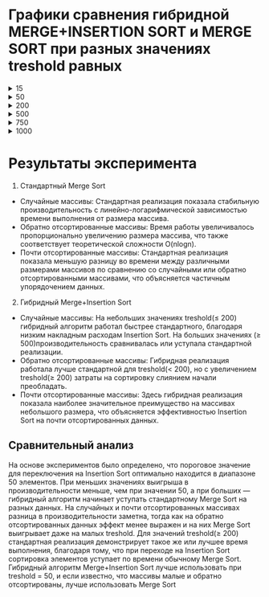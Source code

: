 # Графики сравнения гибридной MERGE+INSERTION SORT и MERGE SORT при разных значениях treshold равных
<details>
  
  <summary>15</summary>
  
## На случайных массивах
  
![Random_Arrays_15.png](Random_Arrays_15.png)

## На обратно отсортированных массивах
  
![Reverse_Arrays_15.png](Reverse_Arrays_15.png)
## На почти остортированных массивах

![AlmostSorted_Arrays_15.png](AlmostSorted_Arrays_15.png)
</details>
  
<details>
  <summary>50</summary>
  
## На случайных массивах
  
![Random_Arrays_50.png](Random_Arrays_50.png)

## На обратно отсортированных массивах
  
![Reverse_Arrays_50.png](Reverse_Arrays_50.png)
## На почти остортированных массивах

![AlmostSorted_Arrays_50.png](AlmostSorted_Arrays_50.png)
</details>
  
<details>
  <summary>200</summary>
  
## На случайных массивах
  
![Random_Arrays_200.png](Random_Arrays_200.png)

## На обратно отсортированных массивах
  
![Reverse_Arrays_200.png](Reverse_Arrays_200.png)
## На почти остортированных массивах
![AlmostSorted_Arrays_200.png](AlmostSorted_Arrays_200.png)
</details>
  <details>
  <summary>500</summary>
  
## На случайных массивах
  
![Random_Arrays_500.png](Random_Arrays_500.png)

## На обратно отсортированных массивах
  
![Reverse_Arrays_500.png](Reverse_Arrays_500.png)
## На почти остортированных массивах

![AlmostSorted_Arrays_500.png](AlmostSorted_Arrays_500.png)
</details>
<details>
  <summary>750</summary>
  
## На случайных массивах
  
![Random_Arrays_750.png](Random_Arrays_750.png)

## На обратно отсортированных массивах
  
![Reverse_Arrays_750.png](Reverse_Arrays_750.png)
## На почти остортированных массивах

![AlmostSorted_Arrays_750.png](AlmostSorted_Arrays_750.png)
</details>
<details>
  <summary>1000</summary>
  
## На случайных массивах
  
![Random_Arrays_1000.png](Random_Arrays_1000.png)

## На обратно отсортированных массивах
  
![Reverse_Arrays_1000.png](Reverse_Arrays_1000.png)
## На почти остортированных массивах

![AlmostSorted_Arrays_1000.png](AlmostSorted_Arrays_1000.png)
</details>

# Результаты эксперимента

1. Стандартный Merge Sort
- Случайные массивы: Стандартная реализация показала стабильную производительность с линейно-логарифмической зависимостью времени выполнения от размера массива.
- Обратно отсортированные массивы: Время работы увеличивалось пропорционально увеличению размера массива, что также соответствует теоретической сложности O(nlogn).
- Почти отсортированные массивы: Стандартная реализация показала меньшую разницу во времени между различными размерами массивов по сравнению со случайными или обратно отсортированными массивами, что объясняется частичным упорядочением данных.
2. Гибридный Merge+Insertion Sort
- Случайные массивы: На небольших значениях treshold(≤ 200) гибридный алгоритм работал быстрее стандартного, благодаря низким накладным расходам Insertion Sort. На больших значениях (≥ 500)производительность сравнивалась или уступала стандартной реализации.
- Обратно отсортированные массивы: Гибридная реализация работала лучше стандартной для treshold(< 200), но с увеличением treshold(≥ 200) затраты на сортировку слиянием начали преобладать.
- Почти отсортированные массивы: Здесь гибридная реализация показала наиболее значительное преимущество на массивах небольшого размера, что объясняется эффективностью Insertion Sort на почти отсортированных данных.
## Сравнительный анализ
На основе экспериментов было определено, что пороговое значение для переключения на Insertion Sort оптимально находится в диапазоне 50 элементов. При меньших значениях выигрыша в производительности меньше, чем при значении 50, а при больших — гибридный алгоритм начинает уступать стандартному Merge Sort на разных данных. На случайных и почти отсортированных массивах разница в производительности заметна, тогда как на обратно отсортированных данных эффект менее выражен и на них Merge Sort выигрывает даже на малых treshold. Для значений treshold(≥ 200) стандартная реализация демонстрирует такое же или лучшее время выполнения, благодаря тому, что при переходе на Insertion Sort сортировка элементов уступает по времени обычному Merge Sort. Гибридный алгоритм Merge+Insertion Sort лучше использовать при treshold = 50, и если известно, что массивы малые и обратно отсортированы, лучше использовать Merge Sort
